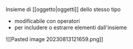 Insieme di [[oggetto|oggetti]] dello stesso tipo
- modificabile con operatori
- per includere o estrarre elementi dall'insieme

![[Pasted image 20230813121659.png]]
